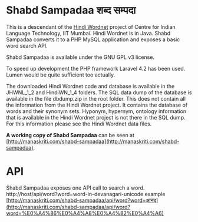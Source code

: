 Shabd Sampadaa शब्द सम्पदा
========================

This is a descendant of the [Hindi Wordnet](http://www.cfilt.iitb.ac.in/wordnet/webhwn/) project of Centre for Indian Language Technology, IIT Mumbai.
Hindi Wordnet is in Java. Shabd Sampadaa converts it to a PHP MySQL application and exposes a basic word search API.

Shabd Sampadaa is available under the GNU GPL v3 license.

To speed up development the PHP framework Laravel 4.2 has been used. Lumen would be quite sufficient too actually.

The downloaded Hindi Wordnet code and database is available in the JHWNL_1_2 and HindiWN_1_4 folders.
The SQL data dump of the database is available in the file dbdump.zip in the root folder. This does not contain all the information from the Hindi Wordnet project. It contains the database of words and their synonym sets. Hyponym, hypernym, ontology information that is available in the Hindi Wordnet project is not there in the SQL dump. For this information please see the Hindi Wordnet data files.

**A working copy of Shabd Sampadaa** can be seen at [http://manaskriti.com/shabd-sampadaa](http://manaskriti.com/shabd-sampadaa).

API
===
Shabd Sampadaa exposes one API call to search a word. 
http://host/api/word?word=word-in-devanagari-unicode
example
[http://manaskriti.com/shabd-sampadaa/api/word?word=आनंद](http://manaskriti.com/shabd-sampadaa/api/word?word=%E0%A4%86%E0%A4%A8%E0%A4%82%E0%A4%A6)
